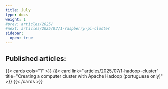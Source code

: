 ```yaml
---
title: July
type: docs
weight: 1
#prev: articles/2025/
#next: articles/2025/07/1-raspberry-pi-cluster
sidebar:
  open: true
---
```


## Published articles:

{{< cards cols="1" >}}
  {{< card link="articles/2025/07/1-hadoop-cluster" title="Creating a computer cluster with Apache Hadoop (portuguese only)" >}}
{{< /cards >}}
